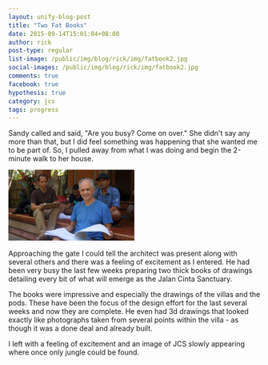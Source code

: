 ```yaml
---
layout: unify-blog-post
title: "Two Fat Books"
date: 2015-09-14T15:01:04+08:00
author: rick
post-type: regular
list-image: /public/img/blog/rick/img/fatbook2.jpg
social-images: /public/img/blog/rick/img/fatbook2.jpg
comments: true
facebook: true
hypothesis: true
category: jcs
tags: progress
---
```


Sandy called and said, "Are you busy? Come on over." She didn't say any more
than that, but I did feel something was happening that she wanted me to be part
of. So, I pulled away from what I was doing and begin the 2-minute walk to her
house.

<img class="blog-img-left rounded-2x img-responsive pull-left" width="50%" 
  src="/public/img/blog/rick/img/fatbook1.jpg" />

Approaching the gate I could tell the architect was present along with several
others and there was a feeling of excitement as I entered. He had been very
busy the last few weeks preparing two thick books of drawings detailing every
bit of what will emerge as the Jalan Cinta Sanctuary.

The books were impressive and especially the drawings of the villas and the
pods. These have been the focus of the design effort for the last several weeks
and now they are complete. He even had 3d drawings that looked exactly like
photographs taken from several points within the villa - as though it was
a done deal and already built.

I left with a feeling of excitement and an image of JCS slowly appearing where
once only jungle could be found. 

